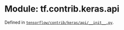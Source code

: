 <div itemscope itemtype="http://developers.google.com/ReferenceObject">
<meta itemprop="name" content="tf.contrib.keras.api" />
</div>

# Module: tf.contrib.keras.api



Defined in [`tensorflow/contrib/keras/api/__init__.py`](https://www.tensorflow.org/code/tensorflow/contrib/keras/api/__init__.py).



